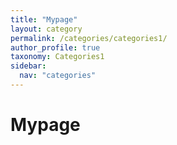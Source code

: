 ```yaml
---
title: "Mypage"
layout: category
permalink: /categories/categories1/
author_profile: true
taxonomy: Categories1
sidebar:
  nav: "categories"
---
```


# Mypage
